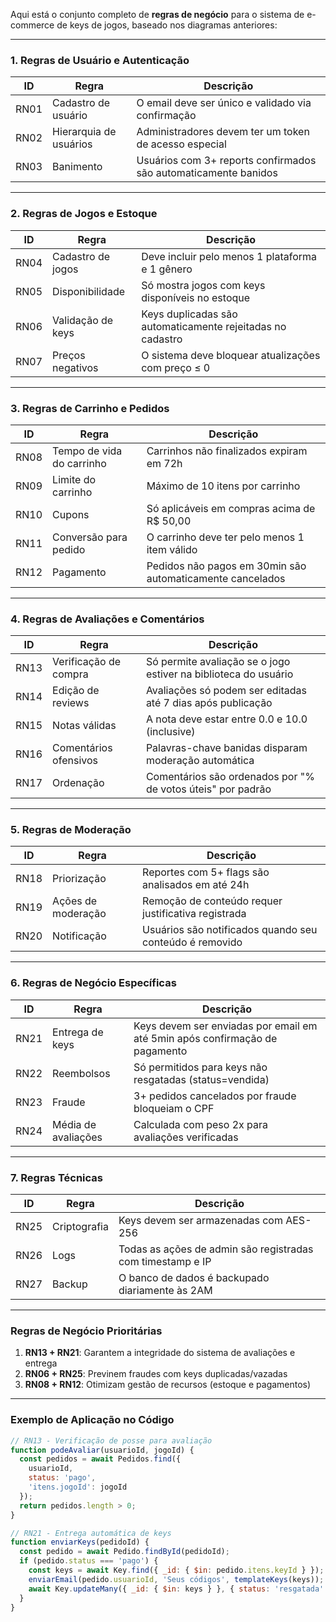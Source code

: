 Aqui está o conjunto completo de **regras de negócio** para o sistema de e-commerce de keys de jogos, baseado nos diagramas anteriores:

---

### **1. Regras de Usuário e Autenticação**
| ID  | Regra | Descrição |
|-----|-------|-----------|
| RN01 | Cadastro de usuário | O email deve ser único e validado via confirmação |
| RN02 | Hierarquia de usuários | Administradores devem ter um token de acesso especial |
| RN03 | Banimento | Usuários com 3+ reports confirmados são automaticamente banidos |

---

### **2. Regras de Jogos e Estoque**
| ID  | Regra | Descrição |
|-----|-------|-----------|
| RN04 | Cadastro de jogos | Deve incluir pelo menos 1 plataforma e 1 gênero |
| RN05 | Disponibilidade | Só mostra jogos com keys disponíveis no estoque |
| RN06 | Validação de keys | Keys duplicadas são automaticamente rejeitadas no cadastro |
| RN07 | Preços negativos | O sistema deve bloquear atualizações com preço ≤ 0 |

---

### **3. Regras de Carrinho e Pedidos**
| ID  | Regra | Descrição |
|-----|-------|-----------|
| RN08 | Tempo de vida do carrinho | Carrinhos não finalizados expiram em 72h |
| RN09 | Limite do carrinho | Máximo de 10 itens por carrinho |
| RN10 | Cupons | Só aplicáveis em compras acima de R$ 50,00 |
| RN11 | Conversão para pedido | O carrinho deve ter pelo menos 1 item válido |
| RN12 | Pagamento | Pedidos não pagos em 30min são automaticamente cancelados |

---

### **4. Regras de Avaliações e Comentários**
| ID  | Regra | Descrição |
|-----|-------|-----------|
| RN13 | Verificação de compra | Só permite avaliação se o jogo estiver na biblioteca do usuário |
| RN14 | Edição de reviews | Avaliações só podem ser editadas até 7 dias após publicação |
| RN15 | Notas válidas | A nota deve estar entre 0.0 e 10.0 (inclusive) |
| RN16 | Comentários ofensivos | Palavras-chave banidas disparam moderação automática |
| RN17 | Ordenação | Comentários são ordenados por "% de votos úteis" por padrão |

---

### **5. Regras de Moderação**
| ID  | Regra | Descrição |
|-----|-------|-----------|
| RN18 | Priorização | Reportes com 5+ flags são analisados em até 24h |
| RN19 | Ações de moderação | Remoção de conteúdo requer justificativa registrada |
| RN20 | Notificação | Usuários são notificados quando seu conteúdo é removido |

---

### **6. Regras de Negócio Específicas**
| ID  | Regra | Descrição |
|-----|-------|-----------|
| RN21 | Entrega de keys | Keys devem ser enviadas por email em até 5min após confirmação de pagamento |
| RN22 | Reembolsos | Só permitidos para keys não resgatadas (status=vendida) |
| RN23 | Fraude | 3+ pedidos cancelados por fraude bloqueiam o CPF |
| RN24 | Média de avaliações | Calculada com peso 2x para avaliações verificadas |

---

### **7. Regras Técnicas**
| ID  | Regra | Descrição |
|-----|-------|-----------|
| RN25 | Criptografia | Keys devem ser armazenadas com AES-256 |
| RN26 | Logs | Todas as ações de admin são registradas com timestamp e IP |
| RN27 | Backup | O banco de dados é backupado diariamente às 2AM |

---

### **Regras de Negócio Prioritárias**
1. **RN13 + RN21**: Garantem a integridade do sistema de avaliações e entrega
2. **RN06 + RN25**: Previnem fraudes com keys duplicadas/vazadas
3. **RN08 + RN12**: Otimizam gestão de recursos (estoque e pagamentos)

---

### **Exemplo de Aplicação no Código**
```javascript
// RN13 - Verificação de posse para avaliação
function podeAvaliar(usuarioId, jogoId) {
  const pedidos = await Pedidos.find({
    usuarioId,
    status: 'pago',
    'itens.jogoId': jogoId
  });
  return pedidos.length > 0;
}

// RN21 - Entrega automática de keys
function enviarKeys(pedidoId) {
  const pedido = await Pedido.findById(pedidoId);
  if (pedido.status === 'pago') {
    const keys = await Key.find({ _id: { $in: pedido.itens.keyId } });
    enviarEmail(pedido.usuarioId, 'Seus códigos', templateKeys(keys));
    await Key.updateMany({ _id: { $in: keys } }, { status: 'resgatada' });
  }
}
```